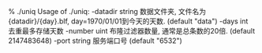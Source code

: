  % ./uniq
 Usage of ./uniq:
   -datadir string
     	数据文件夹, 文件名为{datadir}/{day}.blf, day=1970/01/01到今天的天数. (default "data")
   -days int
     	去重最多存储天数
   -number uint
     	布隆过滤器数量, 通常是总条数的20倍. (default 2147483648)
   -port string
     	服务端口号 (default "6532")